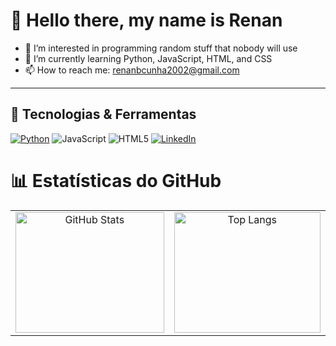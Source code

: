 # 👋 Hello there, my name is Renan
- 👀 I’m interested in programming random stuff that nobody will use
- 🌱 I’m currently learning Python, JavaScript, HTML, and CSS
- 📫 How to reach me: renanbcunha2002@gmail.com

---

## 🚀 Tecnologias & Ferramentas
[![Python](https://img.shields.io/badge/Python-3776AB?style=for-the-badge&logo=python&logoColor=white)](https://github.com/Renanzineo69/Catarina)
![JavaScript](https://img.shields.io/badge/JavaScript-F7DF1E?style=for-the-badge&logo=javascript&logoColor=black)
![HTML5](https://img.shields.io/badge/HTML5-E34F26?style=for-the-badge&logo=html5&logoColor=white)
[![LinkedIn](https://img.shields.io/badge/LinkedIn-0A66C2?style=for-the-badge&logo=linkedin&logoColor=white)](https://www.linkedin.com/in/renan-cunha-/)

# 📊 Estatísticas do GitHub

<table>
  <tr>
    <td valign="top" style="width: 420px; height: 200px; text-align: center; vertical-align: top;">
      <img src="https://github-readme-stats.vercel.app/api?username=Renanzineo69&show_icons=true&theme=dark" alt="GitHub Stats" style="width: 100%; height: 100%;">
    </td>
    <td valign="top" style="width: 420px; height: 200px; text-align: center; vertical-align: top;">
      <img src="https://github-readme-stats.vercel.app/api/top-langs/?username=Renanzineo69&layout=compact&theme=dark" alt="Top Langs" style="width: 100%; height: 100%;">
    </td>
  </tr>
</table>



